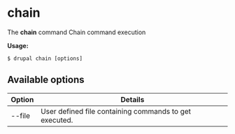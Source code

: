 # chain
The **chain** command Chain command execution

**Usage:**
```
$ drupal chain [options] 
```

## Available options
Option | Details
-------|-------------
--file | User defined file containing commands to get executed.

